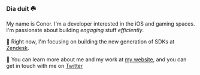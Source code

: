 ### Dia duit ☘️

My name is Conor. I'm a developer interested in the iOS and gaming spaces. I'm passionate about building *engaging* stuff *efficiently*.

🚀 Right now, I'm focusing on building the new generation of SDKs at [Zendesk](https://www.zendesk.co.uk/).

💬 You can learn more about me and my work at [my website](https://cnolan.dev), and you can get in touch with me on [Twitter](https://twitter.com/IAmConorNolan)